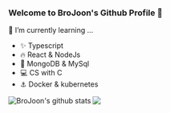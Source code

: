 ### Welcome to BroJoon's Github Profile 👋

🌱 I’m currently learning ...
- ✨ Typescript
- :fire: React & NodeJs
- :key: MongoDB & MySql
- 💻 CS with C
- :anchor: Docker & kubernetes
<div>
<img align="center" src="https://github-readme-stats.anuraghazra1.vercel.app/api?username=BroJoon&show_icons=true&include_all_commits=true&theme=material-palenight" alt="BroJoon's github stats" />
<img align="center" src="https://github-readme-stats.anuraghazra1.vercel.app/api/top-langs/?username=BroJoon&layout=compact&theme=material-palenight" />
</div>

